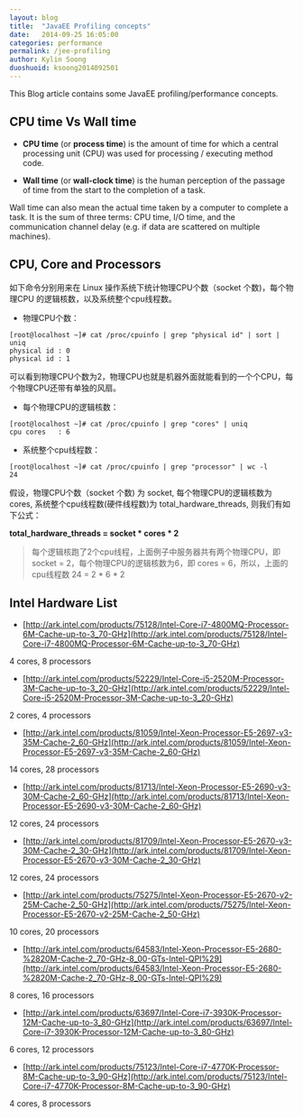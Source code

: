 ```yaml
---
layout: blog
title:  "JavaEE Profiling concepts"
date:   2014-09-25 16:05:00
categories: performance
permalink: /jee-profiling
author: Kylin Soong
duoshuoid: ksoong2014092501
---
```


This Blog article contains some JavaEE profiling/performance concepts.

## CPU time Vs Wall time

* **CPU time** (or **process time**) is the amount of time for which a central processing unit (CPU) was used for processing / executing method code.

* **Wall time** (or **wall-clock time**) is the human perception of the passage of time from the start to the completion of a task.

Wall time can also mean the actual time taken by a computer to complete a task. It is the sum of three terms: CPU time, I/O time, and the communication channel delay (e.g. if data are scattered on multiple machines).

## CPU, Core and Processors

如下命令分别用来在 Linux 操作系统下统计物理CPU个数（socket 个数)，每个物理CPU 的逻辑核数，以及系统整个cpu线程数。

* 物理CPU个数：

~~~
[root@localhost ~]# cat /proc/cpuinfo | grep "physical id" | sort | uniq
physical id : 0
physical id : 1
~~~

可以看到物理CPU个数为2，物理CPU也就是机器外面就能看到的一个个CPU，每个物理CPU还带有单独的风扇。

* 每个物理CPU的逻辑核数：

~~~
[root@localhost ~]# cat /proc/cpuinfo | grep "cores" | uniq
cpu cores   : 6
~~~

* 系统整个cpu线程数：

~~~
[root@localhost ~]# cat /proc/cpuinfo | grep "processor" | wc -l
24
~~~

假设，物理CPU个数（socket 个数) 为 socket, 每个物理CPU的逻辑核数为 cores, 系统整个cpu线程数(硬件线程数)为 total_hardware_threads, 则我们有如下公式：

**total_hardware_threads = socket * cores * 2**

> 每个逻辑核跑了2个cpu线程，上面例子中服务器共有两个物理CPU，即 socket = 2，每个物理CPU的逻辑核数为6，即 cores = 6，所以，上面的cpu线程数 24 = 2 * 6 * 2


## Intel Hardware List

* [http://ark.intel.com/products/75128/Intel-Core-i7-4800MQ-Processor-6M-Cache-up-to-3_70-GHz](http://ark.intel.com/products/75128/Intel-Core-i7-4800MQ-Processor-6M-Cache-up-to-3_70-GHz)

4 cores, 8 processors

* [http://ark.intel.com/products/52229/Intel-Core-i5-2520M-Processor-3M-Cache-up-to-3_20-GHz](http://ark.intel.com/products/52229/Intel-Core-i5-2520M-Processor-3M-Cache-up-to-3_20-GHz)

2 cores, 4 processors

* [http://ark.intel.com/products/81059/Intel-Xeon-Processor-E5-2697-v3-35M-Cache-2_60-GHz](http://ark.intel.com/products/81059/Intel-Xeon-Processor-E5-2697-v3-35M-Cache-2_60-GHz)

14 cores, 28 processors

* [http://ark.intel.com/products/81713/Intel-Xeon-Processor-E5-2690-v3-30M-Cache-2_60-GHz](http://ark.intel.com/products/81713/Intel-Xeon-Processor-E5-2690-v3-30M-Cache-2_60-GHz)

12 cores, 24 processors

* [http://ark.intel.com/products/81709/Intel-Xeon-Processor-E5-2670-v3-30M-Cache-2_30-GHz](http://ark.intel.com/products/81709/Intel-Xeon-Processor-E5-2670-v3-30M-Cache-2_30-GHz)

12 cores, 24 processors

* [http://ark.intel.com/products/75275/Intel-Xeon-Processor-E5-2670-v2-25M-Cache-2_50-GHz](http://ark.intel.com/products/75275/Intel-Xeon-Processor-E5-2670-v2-25M-Cache-2_50-GHz)

10 cores, 20 processors

* [http://ark.intel.com/products/64583/Intel-Xeon-Processor-E5-2680-%2820M-Cache-2_70-GHz-8_00-GTs-Intel-QPI%29](http://ark.intel.com/products/64583/Intel-Xeon-Processor-E5-2680-%2820M-Cache-2_70-GHz-8_00-GTs-Intel-QPI%29)

8 cores, 16 processors

* [http://ark.intel.com/products/63697/Intel-Core-i7-3930K-Processor-12M-Cache-up-to-3_80-GHz](http://ark.intel.com/products/63697/Intel-Core-i7-3930K-Processor-12M-Cache-up-to-3_80-GHz)

6 cores, 12 processors

* [http://ark.intel.com/products/75123/Intel-Core-i7-4770K-Processor-8M-Cache-up-to-3_90-GHz](http://ark.intel.com/products/75123/Intel-Core-i7-4770K-Processor-8M-Cache-up-to-3_90-GHz)

4 cores, 8 processors

